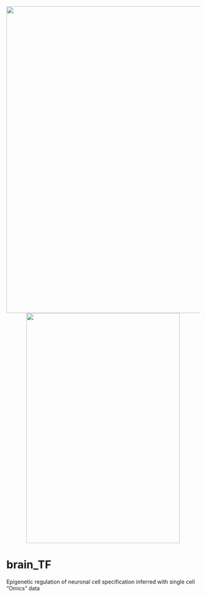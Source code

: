 <div align=center><img width="1000" height="800" src="https://github.com/Gavin-Yinld/brain_TF/tree/master/Figures/cover.png"/></div>

<div align=center><img width="400" height="600" src="https://github.com/Gavin-Yinld/brain_TF/tree/master/Figures/cover1.png"/></div>

# brain_TF
Epigenetic regulation of neuronal cell specification inferred with single cell “Omics” data
